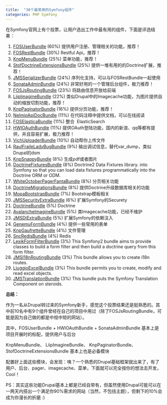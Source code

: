```yaml
---
title:  "30个最常用的Symfony组件"
categories: PHP Symfony
---
```


在Symfony官网上有个投票，让用户选出工作中最有用的组件，下面是评选结果：

1. [FOSUserBundle](https://github.com/FriendsOfSymfony/FOSUserBundle) (60%) 提供用户注册、管理相关的功能，推荐！
2. [FOSRestBundle](https://github.com/FriendsOfSymfony/FOSRestBundle) (30%) Restful Api，推荐！
3. [KnpMenuBundle](https://github.com/KnpLabs/KnpMenuBundle) (25%) 菜单功能，推荐！
4. [StofDoctrineExtensionsBundle](https://github.com/stof/StofDoctrineExtensionsBundle) (25%) 提供一堆有用的的Doctrine扩展，推荐！
5. [JMSSerializerBundle](https://github.com/schmittjoh/JMSSerializerBundle) (24%) 序列化支持，可以与FOSRestBundle一起使用
6. [SonataAdminBundle](https://github.com/sonata-project/SonataAdminBundle) (24%) 非常好用的一个管理后台组件，极力推荐！
7. [FOSJsRoutingBundle](https://github.com/FriendsOfSymfony/FOSJsRoutingBundle) (23%) 将路由信息开放给前端
8. [LiipImagineBundle](https://github.com/liip/LiipImagineBundle) (22%) 类似Drupal中的Imagecache功能，为图片提供自动的缩放切割功能，推荐！
9. [KnpPaginatorBundle](https://github.com/KnpLabs/KnpPaginatorBundle) (16%) 提供分页功能，推荐！
10. [NelmioApiDocBundle](https://github.com/nelmio/NelmioApiDocBundle) (11%) 在代码注释中提供文档，可以在线阅读
11. [FOSElasticaBundle](https://github.com/FriendsOfSymfony/FOSElasticaBundle) (11%) 整合  ElasticSearch
12. [HWIOAuthBundle](https://github.com/hwi/HWIOAuthBundle) (11%) 提供OAuth登陆功能，国内的新浪、qq等都有提供，并且容易扩展，极力推荐！
13. [VichUploaderBundle](https://github.com/dustin10/VichUploaderBundle) (10%) 自动帮你上传文件
14. [RaulFraileLadyBugBundle](https://github.com/raulfraile/LadybugBundle) (9%) 输出调试信息，替代var_dump，类似Drupal的dsm
15. [KnpSnappyBundle](https://github.com/KnpLabs/KnpSnappyBundle) (8%) 生成pdf或者图片
16. [DoctrineFixturesBundle](https://github.com/doctrine/DoctrineFixturesBundle) (8%) Doctrine2 Data Fixtures library. into Symfony so that you can load data fixtures programmatically into the Doctrine ORM or ODM.
17. [WhiteOctoberPagerFantaBundle](https://github.com/whiteoctober/WhiteOctoberPagerfantaBundle) (8%) 分页相关功能
18. [DoctrineMigrationsBundle](https://github.com/doctrine/DoctrineMigrationsBundle) (8%) 提供Doctrine升级数据库相关的功能
19. [MopaBootstrapBundle](https://github.com/phiamo/MopaBootstrapBundle) (7%) Bootstrap模板相关
20. [JMSSecurityExtraBundle](https://github.com/schmittjoh/JMSSecurityExtraBundle) (6%) 扩展Symfony的Securety
21. [DoctrineBundle](https://github.com/doctrine/DoctrineBundle) (5%) Doctrine
22. [AvalancheImagineBundle](https://github.com/avalanche123/AvalancheImagineBundle) (5%) 类Imagecache功能，已经不维护
23. [JMSDiExtraBundle](https://github.com/schmittjoh/JMSDiExtraBundle) (5%) 扩展Symfony的依赖注入
24. [GenemuFormBundle](https://github.com/genemu/GenemuFormBundle) (4%) 提供一些常用的表单
25. [KnpGaufretteBundle](https://github.com/KnpLabs/KnpGaufretteBundle) (4%) 文件管理
26. [SncRedisBundle](https://github.com/snc/SncRedisBundle) (4%) Redis
27. [LexikFormFilterBundle](https://github.com/lexik/LexikFormFilterBundle) (3%) This Symfony2 bundle aims to provide classes to build a form filter and then build a doctrine query from this form filter.
28. [JMSI18nRoutingBundle](https://github.com/schmittjoh/JMSI18nRoutingBundle) (3%) This bundle allows you to create i18n routes.
29. [LiuggioExcelBundle](https://github.com/liuggio/ExcelBundle) (3%) This bundle permits you to create, modify and read excel objects.
30. [JMSTranslationBundle](https://github.com/schmittjoh/JMSTranslationBundle) (3%) This bundle puts the Symfony Translation Component on steroids.

**总结：**

作为一名从Drupal转过来的Symfony新手，感觉这个投票结果还是挺熟悉的。其中前10名中有9个组件曾经在自己的项目中用过（除了FOSJsRoutingBundle，可能是因为自己做的都是中规中矩的网站）。

其中，FOSUserBundle + HWIOAuthBundle + SonataAdminBundle 基本上是项目开展时的标配，提供用户与后台

KnpMenuBundle、 LiipImagineBundle、 KnpPaginatorBundle、StofDoctrineExtensionsBundle 基本上也是必备模块

配置好上面这些模块，会发现：咦？一个熟悉的Drupal基础框架就出来了，有了用户、后台、pager、imagecache、菜单，下面就可以完全按你的想法去开发，Cool！

PS：其实这些功能Drupal基本上都是已经自带有，但虽然使用Drupal可能可以在一两天内搭出一个满足你90%需求的网站（当然，不包括主题），但剩下的10%会成为你漫长的折磨 :)
